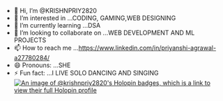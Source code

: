 - 👋 Hi, I’m @KRISHNPRIY2820
- 👀 I’m interested in ...CODING, GAMING,WEB DESIGNING
- 🌱 I’m currently learning ...DSA
- 💞️ I’m looking to collaborate on ...WEB DEVELOPMENT AND ML PROJECTS
- 📫 How to reach me ...https://www.linkedin.com/in/priyanshi-agrawal-a27780284/
- 😄 Pronouns: ...SHE
- ⚡ Fun fact: ...I LIVE SOLO DANCING AND SINGING
[![An image of @krishnpriy2820's Holopin badges, which is a link to view their full Holopin profile](https://holopin.me/krishnpriy2820)](https://holopin.io/@krishnpriy2820)
<!---
KRISHNPRIY2820/KRISHNPRIY2820 is a ✨ special ✨ repository because its `README.md` (this file) appears on your GitHub profile.
You can click the Preview link to take a look at your changes.
--->
